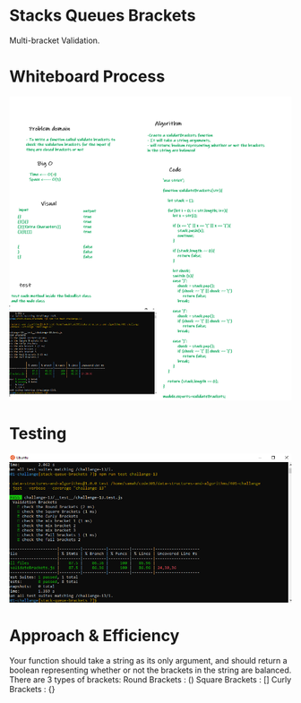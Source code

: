 # Stacks Queues Brackets
 
 Multi-bracket Validation.

# Whiteboard Process
![](balance-brackets.png)


# Testing
![](test13.PNG)


# Approach & Efficiency
Your function should take a string as its only argument, and should return a boolean representing whether or not the brackets in the string are balanced. There are 3 types of brackets: Round Brackets : () Square Brackets : [] Curly Brackets : {}